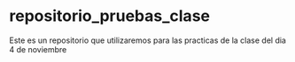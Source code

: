 # repositorio_pruebas_clase
Este es un repositorio que utilizaremos para las practicas de la clase del dia 4 de noviembre
